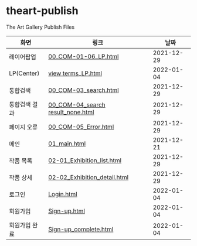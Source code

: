 # theart-publish
The Art Gallery Publish Files

|화면|링크|날짜|
|---|---|---|
|레이어팝업|[00_COM-01-06_LP.html](00_COM-01-06_LP.html)|2021-12-29|
|LP(Center)|[view terms_LP.html](view%20terms_LP.html)|2022-01-04|
|통합검색|[00_COM-03_search.html](00_COM-03_search.html)|2021-12-29|
|통합검색 결과|[00_COM-04_search result_none.html](00_COM-04_search%20result_none.html)|2021-12-29|
|페이지 오류|[00_COM-05_Error.html](00_COM-05_Error.html)|2021-12-29|
|메인|[01_main.html](01_main.html)|2021-12-21|
|작품 목록|[02-01_Exhibition_list.html](02-01_Exhibition_list.html)|2021-12-29|
|작품 상세|[02-02_Exhibition_detail.html](02-02_Exhibition_detail.html)|2021-12-29|
|로그인|[Login.html](Login.html)|2022-01-04|
|회원가입|[Sign-up.html](Sign-up.html)|2022-01-04|
|회원가입 완료|[Sign-up_complete.html](Sign-up_complete.html)|2022-01-04|
